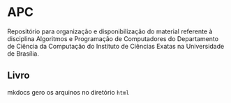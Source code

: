 # APC

Repositório para organização e disponibilização do material referente à disciplina Algoritmos e Programação de Computadores do Departamento de Ciência da Computação do Instituto de Ciências Exatas na Universidade de Brasília.

## Livro

mkdocs gero os arquinos no diretório `html`